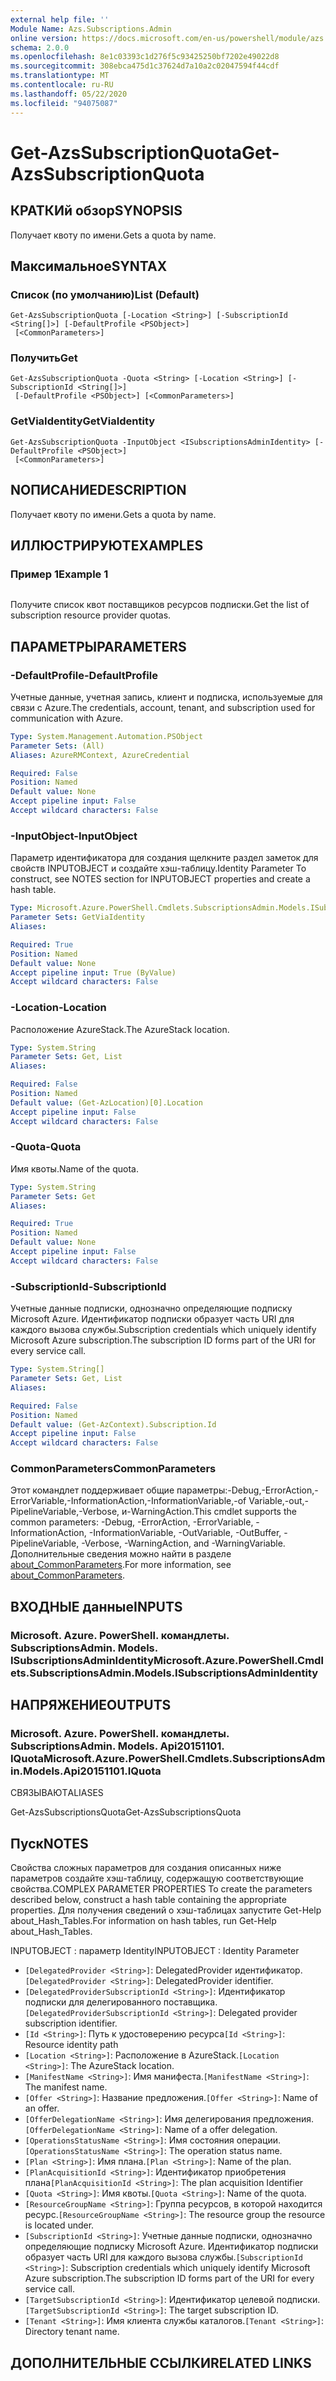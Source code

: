 ```yaml
---
external help file: ''
Module Name: Azs.Subscriptions.Admin
online version: https://docs.microsoft.com/en-us/powershell/module/azs.subscriptions.admin/get-azssubscriptionquota
schema: 2.0.0
ms.openlocfilehash: 8e1c03393c1d276f5c93425250bf7202e49022d8
ms.sourcegitcommit: 308ebca475d1c37624d7a10a2c02047594f44cdf
ms.translationtype: MT
ms.contentlocale: ru-RU
ms.lasthandoff: 05/22/2020
ms.locfileid: "94075087"
---
```

# <span data-ttu-id="dd91a-101">Get-AzsSubscriptionQuota</span><span class="sxs-lookup"><span data-stu-id="dd91a-101">Get-AzsSubscriptionQuota</span></span>

## <span data-ttu-id="dd91a-102">КРАТКИй обзор</span><span class="sxs-lookup"><span data-stu-id="dd91a-102">SYNOPSIS</span></span>
<span data-ttu-id="dd91a-103">Получает квоту по имени.</span><span class="sxs-lookup"><span data-stu-id="dd91a-103">Gets a quota by name.</span></span>

## <span data-ttu-id="dd91a-104">Максимальное</span><span class="sxs-lookup"><span data-stu-id="dd91a-104">SYNTAX</span></span>

### <span data-ttu-id="dd91a-105">Список (по умолчанию)</span><span class="sxs-lookup"><span data-stu-id="dd91a-105">List (Default)</span></span>
```
Get-AzsSubscriptionQuota [-Location <String>] [-SubscriptionId <String[]>] [-DefaultProfile <PSObject>]
 [<CommonParameters>]
```

### <span data-ttu-id="dd91a-106">Получить</span><span class="sxs-lookup"><span data-stu-id="dd91a-106">Get</span></span>
```
Get-AzsSubscriptionQuota -Quota <String> [-Location <String>] [-SubscriptionId <String[]>]
 [-DefaultProfile <PSObject>] [<CommonParameters>]
```

### <span data-ttu-id="dd91a-107">GetViaIdentity</span><span class="sxs-lookup"><span data-stu-id="dd91a-107">GetViaIdentity</span></span>
```
Get-AzsSubscriptionQuota -InputObject <ISubscriptionsAdminIdentity> [-DefaultProfile <PSObject>]
 [<CommonParameters>]
```

## <span data-ttu-id="dd91a-108">NОПИСАНИЕ</span><span class="sxs-lookup"><span data-stu-id="dd91a-108">DESCRIPTION</span></span>
<span data-ttu-id="dd91a-109">Получает квоту по имени.</span><span class="sxs-lookup"><span data-stu-id="dd91a-109">Gets a quota by name.</span></span>

## <span data-ttu-id="dd91a-110">ИЛЛЮСТРИРУЮТ</span><span class="sxs-lookup"><span data-stu-id="dd91a-110">EXAMPLES</span></span>

### <span data-ttu-id="dd91a-111">Пример 1</span><span class="sxs-lookup"><span data-stu-id="dd91a-111">Example 1</span></span>
```powershell

```

<span data-ttu-id="dd91a-112">Получите список квот поставщиков ресурсов подписки.</span><span class="sxs-lookup"><span data-stu-id="dd91a-112">Get the list of subscription resource provider quotas.</span></span>

## <span data-ttu-id="dd91a-113">ПАРАМЕТРЫ</span><span class="sxs-lookup"><span data-stu-id="dd91a-113">PARAMETERS</span></span>

### <span data-ttu-id="dd91a-114">-DefaultProfile</span><span class="sxs-lookup"><span data-stu-id="dd91a-114">-DefaultProfile</span></span>
<span data-ttu-id="dd91a-115">Учетные данные, учетная запись, клиент и подписка, используемые для связи с Azure.</span><span class="sxs-lookup"><span data-stu-id="dd91a-115">The credentials, account, tenant, and subscription used for communication with Azure.</span></span>

```yaml
Type: System.Management.Automation.PSObject
Parameter Sets: (All)
Aliases: AzureRMContext, AzureCredential

Required: False
Position: Named
Default value: None
Accept pipeline input: False
Accept wildcard characters: False

```

### <span data-ttu-id="dd91a-116">-InputObject</span><span class="sxs-lookup"><span data-stu-id="dd91a-116">-InputObject</span></span>
<span data-ttu-id="dd91a-117">Параметр идентификатора для создания щелкните раздел заметок для свойств INPUTOBJECT и создайте хэш-таблицу.</span><span class="sxs-lookup"><span data-stu-id="dd91a-117">Identity Parameter To construct, see NOTES section for INPUTOBJECT properties and create a hash table.</span></span>

```yaml
Type: Microsoft.Azure.PowerShell.Cmdlets.SubscriptionsAdmin.Models.ISubscriptionsAdminIdentity
Parameter Sets: GetViaIdentity
Aliases:

Required: True
Position: Named
Default value: None
Accept pipeline input: True (ByValue)
Accept wildcard characters: False

```

### <span data-ttu-id="dd91a-118">-Location</span><span class="sxs-lookup"><span data-stu-id="dd91a-118">-Location</span></span>
<span data-ttu-id="dd91a-119">Расположение AzureStack.</span><span class="sxs-lookup"><span data-stu-id="dd91a-119">The AzureStack location.</span></span>

```yaml
Type: System.String
Parameter Sets: Get, List
Aliases:

Required: False
Position: Named
Default value: (Get-AzLocation)[0].Location
Accept pipeline input: False
Accept wildcard characters: False

```

### <span data-ttu-id="dd91a-120">-Quota</span><span class="sxs-lookup"><span data-stu-id="dd91a-120">-Quota</span></span>
<span data-ttu-id="dd91a-121">Имя квоты.</span><span class="sxs-lookup"><span data-stu-id="dd91a-121">Name of the quota.</span></span>

```yaml
Type: System.String
Parameter Sets: Get
Aliases:

Required: True
Position: Named
Default value: None
Accept pipeline input: False
Accept wildcard characters: False

```

### <span data-ttu-id="dd91a-122">-SubscriptionId</span><span class="sxs-lookup"><span data-stu-id="dd91a-122">-SubscriptionId</span></span>
<span data-ttu-id="dd91a-123">Учетные данные подписки, однозначно определяющие подписку Microsoft Azure. Идентификатор подписки образует часть URI для каждого вызова службы.</span><span class="sxs-lookup"><span data-stu-id="dd91a-123">Subscription credentials which uniquely identify Microsoft Azure subscription.The subscription ID forms part of the URI for every service call.</span></span>

```yaml
Type: System.String[]
Parameter Sets: Get, List
Aliases:

Required: False
Position: Named
Default value: (Get-AzContext).Subscription.Id
Accept pipeline input: False
Accept wildcard characters: False

```

### <span data-ttu-id="dd91a-124">CommonParameters</span><span class="sxs-lookup"><span data-stu-id="dd91a-124">CommonParameters</span></span>
<span data-ttu-id="dd91a-125">Этот командлет поддерживает общие параметры:-Debug,-ErrorAction,-ErrorVariable,-InformationAction,-InformationVariable,-of Variable,-out,-PipelineVariable,-Verbose, и-WarningAction.</span><span class="sxs-lookup"><span data-stu-id="dd91a-125">This cmdlet supports the common parameters: -Debug, -ErrorAction, -ErrorVariable, -InformationAction, -InformationVariable, -OutVariable, -OutBuffer, -PipelineVariable, -Verbose, -WarningAction, and -WarningVariable.</span></span> <span data-ttu-id="dd91a-126">Дополнительные сведения можно найти в разделе [about_CommonParameters](http://go.microsoft.com/fwlink/?LinkID=113216).</span><span class="sxs-lookup"><span data-stu-id="dd91a-126">For more information, see [about_CommonParameters](http://go.microsoft.com/fwlink/?LinkID=113216).</span></span>

## <span data-ttu-id="dd91a-127">ВХОДНЫЕ данные</span><span class="sxs-lookup"><span data-stu-id="dd91a-127">INPUTS</span></span>

### <span data-ttu-id="dd91a-128">Microsoft. Azure. PowerShell. командлеты. SubscriptionsAdmin. Models. ISubscriptionsAdminIdentity</span><span class="sxs-lookup"><span data-stu-id="dd91a-128">Microsoft.Azure.PowerShell.Cmdlets.SubscriptionsAdmin.Models.ISubscriptionsAdminIdentity</span></span>

## <span data-ttu-id="dd91a-129">НАПРЯЖЕНИЕ</span><span class="sxs-lookup"><span data-stu-id="dd91a-129">OUTPUTS</span></span>

### <span data-ttu-id="dd91a-130">Microsoft. Azure. PowerShell. командлеты. SubscriptionsAdmin. Models. Api20151101. IQuota</span><span class="sxs-lookup"><span data-stu-id="dd91a-130">Microsoft.Azure.PowerShell.Cmdlets.SubscriptionsAdmin.Models.Api20151101.IQuota</span></span>

<span data-ttu-id="dd91a-131">СВЯЗЫВАЮТ</span><span class="sxs-lookup"><span data-stu-id="dd91a-131">ALIASES</span></span>

<span data-ttu-id="dd91a-132">Get-AzsSubscriptionsQuota</span><span class="sxs-lookup"><span data-stu-id="dd91a-132">Get-AzsSubscriptionsQuota</span></span>

## <span data-ttu-id="dd91a-133">Пуск</span><span class="sxs-lookup"><span data-stu-id="dd91a-133">NOTES</span></span>

<span data-ttu-id="dd91a-134">Свойства сложных параметров для создания описанных ниже параметров создайте хэш-таблицу, содержащую соответствующие свойства.</span><span class="sxs-lookup"><span data-stu-id="dd91a-134">COMPLEX PARAMETER PROPERTIES To create the parameters described below, construct a hash table containing the appropriate properties.</span></span> <span data-ttu-id="dd91a-135">Для получения сведений о хэш-таблицах запустите Get-Help about_Hash_Tables.</span><span class="sxs-lookup"><span data-stu-id="dd91a-135">For information on hash tables, run Get-Help about_Hash_Tables.</span></span>

<span data-ttu-id="dd91a-136">INPUTOBJECT <ISubscriptionsAdminIdentity> : параметр Identity</span><span class="sxs-lookup"><span data-stu-id="dd91a-136">INPUTOBJECT <ISubscriptionsAdminIdentity>: Identity Parameter</span></span>
  - <span data-ttu-id="dd91a-137">`[DelegatedProvider <String>]`: DelegatedProvider идентификатор.</span><span class="sxs-lookup"><span data-stu-id="dd91a-137">`[DelegatedProvider <String>]`: DelegatedProvider identifier.</span></span>
  - <span data-ttu-id="dd91a-138">`[DelegatedProviderSubscriptionId <String>]`: Идентификатор подписки для делегированного поставщика.</span><span class="sxs-lookup"><span data-stu-id="dd91a-138">`[DelegatedProviderSubscriptionId <String>]`: Delegated provider subscription identifier.</span></span>
  - <span data-ttu-id="dd91a-139">`[Id <String>]`: Путь к удостоверению ресурса</span><span class="sxs-lookup"><span data-stu-id="dd91a-139">`[Id <String>]`: Resource identity path</span></span>
  - <span data-ttu-id="dd91a-140">`[Location <String>]`: Расположение в AzureStack.</span><span class="sxs-lookup"><span data-stu-id="dd91a-140">`[Location <String>]`: The AzureStack location.</span></span>
  - <span data-ttu-id="dd91a-141">`[ManifestName <String>]`: Имя манифеста.</span><span class="sxs-lookup"><span data-stu-id="dd91a-141">`[ManifestName <String>]`: The manifest name.</span></span>
  - <span data-ttu-id="dd91a-142">`[Offer <String>]`: Название предложения.</span><span class="sxs-lookup"><span data-stu-id="dd91a-142">`[Offer <String>]`: Name of an offer.</span></span>
  - <span data-ttu-id="dd91a-143">`[OfferDelegationName <String>]`: Имя делегирования предложения.</span><span class="sxs-lookup"><span data-stu-id="dd91a-143">`[OfferDelegationName <String>]`: Name of a offer delegation.</span></span>
  - <span data-ttu-id="dd91a-144">`[OperationsStatusName <String>]`: Имя состояния операции.</span><span class="sxs-lookup"><span data-stu-id="dd91a-144">`[OperationsStatusName <String>]`: The operation status name.</span></span>
  - <span data-ttu-id="dd91a-145">`[Plan <String>]`: Имя плана.</span><span class="sxs-lookup"><span data-stu-id="dd91a-145">`[Plan <String>]`: Name of the plan.</span></span>
  - <span data-ttu-id="dd91a-146">`[PlanAcquisitionId <String>]`: Идентификатор приобретения плана</span><span class="sxs-lookup"><span data-stu-id="dd91a-146">`[PlanAcquisitionId <String>]`: The plan acquisition Identifier</span></span>
  - <span data-ttu-id="dd91a-147">`[Quota <String>]`: Имя квоты.</span><span class="sxs-lookup"><span data-stu-id="dd91a-147">`[Quota <String>]`: Name of the quota.</span></span>
  - <span data-ttu-id="dd91a-148">`[ResourceGroupName <String>]`: Группа ресурсов, в которой находится ресурс.</span><span class="sxs-lookup"><span data-stu-id="dd91a-148">`[ResourceGroupName <String>]`: The resource group the resource is located under.</span></span>
  - <span data-ttu-id="dd91a-149">`[SubscriptionId <String>]`: Учетные данные подписки, однозначно определяющие подписку Microsoft Azure. Идентификатор подписки образует часть URI для каждого вызова службы.</span><span class="sxs-lookup"><span data-stu-id="dd91a-149">`[SubscriptionId <String>]`: Subscription credentials which uniquely identify Microsoft Azure subscription.The subscription ID forms part of the URI for every service call.</span></span>
  - <span data-ttu-id="dd91a-150">`[TargetSubscriptionId <String>]`: Идентификатор целевой подписки.</span><span class="sxs-lookup"><span data-stu-id="dd91a-150">`[TargetSubscriptionId <String>]`: The target subscription ID.</span></span>
  - <span data-ttu-id="dd91a-151">`[Tenant <String>]`: Имя клиента службы каталогов.</span><span class="sxs-lookup"><span data-stu-id="dd91a-151">`[Tenant <String>]`: Directory tenant name.</span></span>

## <span data-ttu-id="dd91a-152">ДОПОЛНИТЕЛЬНЫЕ ССЫЛКИ</span><span class="sxs-lookup"><span data-stu-id="dd91a-152">RELATED LINKS</span></span>

